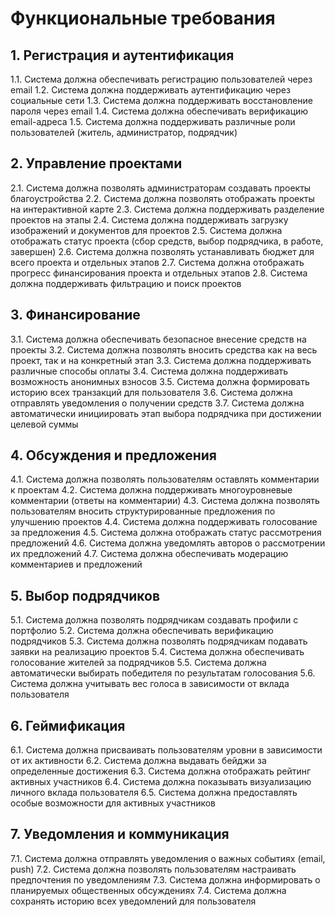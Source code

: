 # Функциональные требования

## 1. Регистрация и аутентификация

1.1. Система должна обеспечивать регистрацию пользователей через email
1.2. Система должна поддерживать аутентификацию через социальные сети
1.3. Система должна поддерживать восстановление пароля через email
1.4. Система должна обеспечивать верификацию email-адреса
1.5. Система должна поддерживать различные роли пользователей (житель, администратор, подрядчик)

## 2. Управление проектами

2.1. Система должна позволять администраторам создавать проекты благоустройства
2.2. Система должна позволять отображать проекты на интерактивной карте
2.3. Система должна поддерживать разделение проектов на этапы
2.4. Система должна поддерживать загрузку изображений и документов для проектов
2.5. Система должна отображать статус проекта (сбор средств, выбор подрядчика, в работе, завершен)
2.6. Система должна позволять устанавливать бюджет для всего проекта и отдельных этапов
2.7. Система должна отображать прогресс финансирования проекта и отдельных этапов
2.8. Система должна поддерживать фильтрацию и поиск проектов

## 3. Финансирование

3.1. Система должна обеспечивать безопасное внесение средств на проекты
3.2. Система должна позволять вносить средства как на весь проект, так и на конкретный этап
3.3. Система должна поддерживать различные способы оплаты
3.4. Система должна поддерживать возможность анонимных взносов
3.5. Система должна формировать историю всех транзакций для пользователя
3.6. Система должна отправлять уведомления о получении средств
3.7. Система должна автоматически инициировать этап выбора подрядчика при достижении целевой суммы

## 4. Обсуждения и предложения

4.1. Система должна позволять пользователям оставлять комментарии к проектам
4.2. Система должна поддерживать многоуровневые комментарии (ответы на комментарии)
4.3. Система должна позволять пользователям вносить структурированные предложения по улучшению проектов
4.4. Система должна поддерживать голосование за предложения
4.5. Система должна отображать статус рассмотрения предложений
4.6. Система должна уведомлять авторов о рассмотрении их предложений
4.7. Система должна обеспечивать модерацию комментариев и предложений

## 5. Выбор подрядчиков

5.1. Система должна позволять подрядчикам создавать профили с портфолио
5.2. Система должна обеспечивать верификацию подрядчиков
5.3. Система должна позволять подрядчикам подавать заявки на реализацию проектов
5.4. Система должна обеспечивать голосование жителей за подрядчиков
5.5. Система должна автоматически выбирать победителя по результатам голосования
5.6. Система должна учитывать вес голоса в зависимости от вклада пользователя

## 6. Геймификация

6.1. Система должна присваивать пользователям уровни в зависимости от их активности
6.2. Система должна выдавать бейджи за определенные достижения
6.3. Система должна отображать рейтинг активных участников
6.4. Система должна показывать визуализацию личного вклада пользователя
6.5. Система должна предоставлять особые возможности для активных участников

## 7. Уведомления и коммуникация

7.1. Система должна отправлять уведомления о важных событиях (email, push)
7.2. Система должна позволять пользователям настраивать предпочтения по уведомлениям
7.3. Система должна информировать о планируемых общественных обсуждениях
7.4. Система должна сохранять историю всех уведомлений для пользователя

